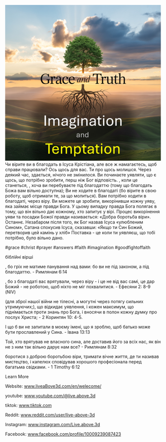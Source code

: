 ![Video cover image](../cover.jpg)
Чи вірите ви в благодать в Ісуса Крістіана, але все ж намагаєтесь, щоб справи працювали?
Ось щось для вас.
Ти про щось молишся.
Через деякий час, здається, нічого не змінилося.
Ви починаєте уявляти, що є щось, що потрібно зробити, перш ніж Бог відповість.
, коли це станеться,
, хоча ви перебуваєте під благодаттю (тому що благодать Божа вам вільно доступна);
Ви не ходите в благодаті (бо вірите в свою роботу, щоб отримати те, за що молиться).
Вам потрібно ходити в благодаті, через віру.
Ви можете це зробити, викорінивши кожну уяву, яка займає місце правди Бога.
У цьому випадку правда Бога полягає в тому, що він вільно дає кожному, хто запитує у вірі.
Процес викорінення уяви та посадки Божої правди називається: «Добра боротьба віри».
Останнє.
Незабаром після того, як Бог назвав Ісуса «улюбленим Сином», Сатана спокусив Ісуса, сказавши: «Якщо ти Син Божий, перетворив цей камінь у хліб»
Поставка - це коли ти уявляєш, що тобі потрібно, було вільно дано.


#grace #christ #prayer #answers #faith #imagination #goodfightoffaith


біблійні вірші

, бо гріх не матиме панування над вами: бо ви не під законом, а під благодаттю. - Римлянам 6:14

, бо з благодаті вас врятували, через віру - і це не від вас самі, це дар Божий - не роботою, щоб ніхто не міг похвалитися. - Ефесяни 2: 8-9 (NIV)

(для зброї нашої війни не тілесні, а могутні через потягу сильних утримуючих;), що відкидає уявлення, і кожен максимум, що піднімається проти знань про Бога, і вносячи в полон кожну думку про послух Христа; - 2 Коринтян 10: 4-5.

І що б ви не запитали в моєму імені, що я зроблю, щоб батько може бути прославлений у Сина. - Івана 13:13

Той, хто врятував не власного сина, але доставив його за всіх нас, як він не з ним так вільно дарує нам все? - Римлянам 8:32

боротися з доброю боротьбою віри, тримати вічне життя, де ти називав мистецтво, і капелюх сповідував хорошого професіонала перед багатьма свідками. - 1 Timothy 6:12


Learn More

Website: www.liveaBove3d.com/en/welecome/

youtube: www.youtube.com/@live.above.3d

tiktok: www.tiktok.com

Reddit: www.reddit.com/user/live-above-3d

Instagram: www.instagram.com/Live.above.3d

Facebook: www.facebook.com/profile/10009239087423
